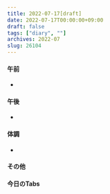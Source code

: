 ```yaml
---
title: 2022-07-17[draft]
date: 2022-07-17T00:00:00+09:00
draft: false
tags: ["diary", ""]
archives: 2022-07
slug: 26104
---
```

#### 午前
- 
#### 午後
- 
#### 体調
- 
#### その他
#### 今日のTabs